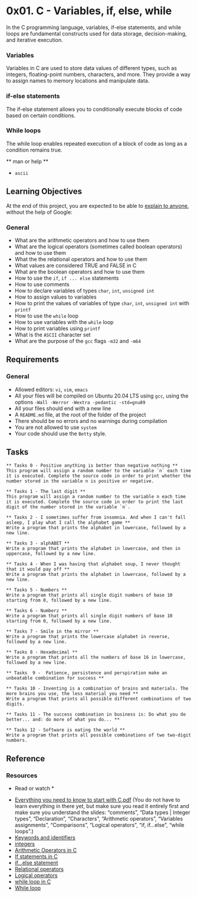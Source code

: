 # 0x01. C - Variables, if, else, while
In the C programming language, variables, if-else statements, and while loops are fundamental constructs used for data storage, decision-making, and iterative execution.

### Variables
Variables in C are used to store data values of different types, such as integers, floating-point numbers, characters, and more. They provide a way to assign names to memory locations and manipulate data. 
### if-else statements
The if-else statement allows you to conditionally execute blocks of code based on certain conditions.
### While loops
The while loop enables repeated execution of a block of code as long as a condition remains true.

** man or help **
 - `ascii`

## Learning Objectives
At the end of this project, you are expected to be able to [explain to anyone](https://fs.blog/feynman-learning-technique/?fbclid=IwAR2K5_BGPVo0QjJXkOIIqNsqcXK4lTskPWJvA0asKQIGtCPWaQBdKmj1Ztg), without the help of Google:

### General
 - What are the arithmetic operators and how to use them
 - What are the logical operators (sometimes called boolean operators) and how to use them
 - What the the relational operators and how to use them
 - What values are considered TRUE and FALSE in C
 - What are the boolean operators and how to use them
 - How to use the `if`, `if ... else` statements
 - How to use comments
 - How to declare variables of types `char`, `int`, `unsigned int`
 - How to assign values to variables
 - How to print the values of variables of type `char`, `int`, `unsigned int` with `printf`
 - How to use the `while` loop
 - How to use variables with the `while` loop
 - How to print variables using `printf`
 - What is the `ASCII` character set
 - What are the purpose of the `gcc` flags `-m32` and `-m64`

## Requirements
### General
 - Allowed editors: `vi`, `vim`, `emacs`
 - All your files will be compiled on Ubuntu 20.04 LTS using `gcc`, using the options `-Wall -Werror -Wextra -pedantic -std=gnu89`
 - All your files should end with a new line
 - A `README.md` file, at the root of the folder of the project
 - There should be no errors and no warnings during compilation
 - You are not allowed to use `system`
 - Your code should use the `Betty` style.

## Tasks
```
** Tasks 0 - Positive anything is better than negative nothing **
This program will assign a random number to the variable `n` each time it is executed. Complete the source code in order to print whether the number stored in the variable n is positive or negative.

** Tasks 1 - The last digit **
This program will assign a random number to the variable n each time it is executed. Complete the source code in order to print the last digit of the number stored in the variable `n`.

** Tasks 2 - I sometimes suffer from insomnia. And when I can't fall asleep, I play what I call the alphabet game **
Write a program that prints the alphabet in lowercase, followed by a new line.

** Tasks 3 - alphABET **
Write a program that prints the alphabet in lowercase, and then in uppercase, followed by a new line.

** Tasks 4 - When I was having that alphabet soup, I never thought that it would pay off **
Write a program that prints the alphabet in lowercase, followed by a new line.

** Tasks 5 - Numbers **
Write a program that prints all single digit numbers of base 10 starting from 0, followed by a new line.

** Tasks 6 - Numberz **
Write a program that prints all single digit numbers of base 10 starting from 0, followed by a new line.

** Tasks 7 - Smile in the mirror **
Write a program that prints the lowercase alphabet in reverse, followed by a new line.

** Tasks 8 - Hexadecimal **
Write a program that prints all the numbers of base 16 in lowercase, followed by a new line.

** Tasks  9 -  Patience, persistence and perspiration make an unbeatable combination for success ** 

** Tasks 10 - Inventing is a combination of brains and materials. The more brains you use, the less material you need **
Write a program that prints all possible different combinations of two digits.

** Tasks 11 - The success combination in business is: Do what you do better... and: do more of what you do... **

** Tasks 12 - Software is eating the world **
Write a program that prints all possible combinations of two two-digit numbers.

```


## Reference
### Resources
 * Read or watch *
 - [Everything you need to know to start with C.pdf](https://s3.amazonaws.com/alx-intranet.hbtn.io/uploads/misc/2022/4/e0ccf91eec6b977a9e00ed384dc285df9c2772e3.pdf?X-Amz-Algorithm=AWS4-HMAC-SHA256&X-Amz-Credential=AKIARDDGGGOUSBVO6H7D%2F20230607%2Fus-east-1%2Fs3%2Faws4_request&X-Amz-Date=20230607T170650Z&X-Amz-Expires=86400&X-Amz-SignedHeaders=host&X-Amz-Signature=52f9330495bb5c6a87c1d3605edde8ddd616331c2ecb52ff4f02495b58acb651) (You do not have to learn everything in there yet, but make sure you read it entirely first and make sure you understand the slides: “comments”, “Data types | Integer types”, “Declaration”, “Characters”, “Arithmetic operators”, “Variables assignments”, “Comparisons”, “Logical operators”, “if, if…else”, “while loops”.)
 - [Keywords and identifiers](https://publications.gbdirect.co.uk//c_book/chapter2/keywords_and_identifiers.html)
 - [integers](https://publications.gbdirect.co.uk//c_book/chapter2/integral_types.html)
 - [Arithmetic Operators in C](https://www.tutorialspoint.com/cprogramming/c_arithmetic_operators.htm)
 - [If statements in C](https://www.cprogramming.com/tutorial/c/lesson2.html)
 - [if…else statement](https://www.tutorialspoint.com/cprogramming/if_else_statement_in_c.htm)
 - [Relational operators](https://www.tutorialspoint.com/cprogramming/c_relational_operators.htm)
 - [Logical operators](https://www.fresh2refresh.com/c-programming/c-operators-expressions/c-logical-operators/)
 - [while loop in C](https://www.tutorialspoint.com/cprogramming/c_while_loop.htm)
 - [While loop](https://www.youtube.com/watch?v=Ju1LYO9pkaI)
